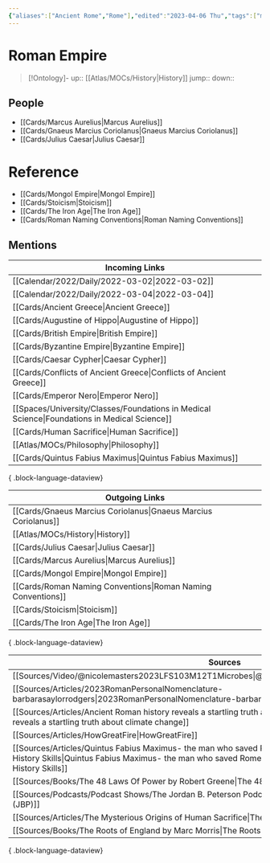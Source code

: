 ```yaml
---
{"aliases":["Ancient Rome","Rome"],"edited":"2023-04-06 Thu","tags":["moc","on/History"],"date created":"2022-03-31 Thu","dg-publish":true,"permalink":"/cards/roman-empire/","dgPassFrontmatter":true}
---
```


# Roman Empire

> [!Ontology]-
> up:: [[Atlas/MOCs/History\|History]]
> jump::
> down:: 

## People
- [[Cards/Marcus Aurelius\|Marcus Aurelius]]
- [[Cards/Gnaeus Marcius Coriolanus\|Gnaeus Marcius Coriolanus]]
- [[Cards/Julius Caesar\|Julius Caesar]]

# Reference
- [[Cards/Mongol Empire\|Mongol Empire]]
- [[Cards/Stoicism\|Stoicism]]
- [[Cards/The Iron Age\|The Iron Age]]
- [[Cards/Roman Naming Conventions\|Roman Naming Conventions]]

## Mentions
| Incoming Links                                                                                  |
| ----------------------------------------------------------------------------------------------- |
| [[Calendar/2022/Daily/2022-03-02\|2022-03-02]]                                               |
| [[Calendar/2022/Daily/2022-03-04\|2022-03-04]]                                               |
| [[Cards/Ancient Greece\|Ancient Greece]]                                                     |
| [[Cards/Augustine of Hippo\|Augustine of Hippo]]                                             |
| [[Cards/British Empire\|British Empire]]                                                     |
| [[Cards/Byzantine Empire\|Byzantine Empire]]                                                 |
| [[Cards/Caesar Cypher\|Caesar Cypher]]                                                       |
| [[Cards/Conflicts of Ancient Greece\|Conflicts of Ancient Greece]]                           |
| [[Cards/Emperor Nero\|Emperor Nero]]                                                         |
| [[Spaces/University/Classes/Foundations in Medical Science\|Foundations in Medical Science]] |
| [[Cards/Human Sacrifice\|Human Sacrifice]]                                                   |
| [[Atlas/MOCs/Philosophy\|Philosophy]]                                                        |
| [[Cards/Quintus Fabius Maximus\|Quintus Fabius Maximus]]                                     |

{ .block-language-dataview}

| Outgoing Links                                                    |
| ----------------------------------------------------------------- |
| [[Cards/Gnaeus Marcius Coriolanus\|Gnaeus Marcius Coriolanus]] |
| [[Atlas/MOCs/History\|History]]                                |
| [[Cards/Julius Caesar\|Julius Caesar]]                         |
| [[Cards/Marcus Aurelius\|Marcus Aurelius]]                     |
| [[Cards/Mongol Empire\|Mongol Empire]]                         |
| [[Cards/Roman Naming Conventions\|Roman Naming Conventions]]   |
| [[Cards/Stoicism\|Stoicism]]                                   |
| [[Cards/The Iron Age\|The Iron Age]]                           |

{ .block-language-dataview}

| Sources                                                                                                                                                                                                                          |
| -------------------------------------------------------------------------------------------------------------------------------------------------------------------------------------------------------------------------------- |
| [[Sources/Video/@nicolemasters2023LFS103M12T1Microbes\|@nicolemasters2023LFS103M12T1Microbes]]                                                                                                                                |
| [[Sources/Articles/2023RomanPersonalNomenclature-barbarasaylorrodgers\|2023RomanPersonalNomenclature-barbarasaylorrodgers]]                                                                                                   |
| [[Sources/Articles/Ancient Roman history reveals a startling truth about climate change\|Ancient Roman history reveals a startling truth about climate change]]                                                               |
| [[Sources/Articles/HowGreatFire\|HowGreatFire]]                                                                                                                                                                               |
| [[Sources/Articles/Quintus Fabius Maximus- the man who saved Rome from Hannibal, but was then ignored - History Skills\|Quintus Fabius Maximus- the man who saved Rome from Hannibal, but was then ignored - History Skills]] |
| [[Sources/Books/The 48 Laws Of Power by Robert Greene\|The 48 Laws Of Power by Robert Greene]]                                                                                                                                |
| [[Sources/Podcasts/Podcast Shows/The Jordan B. Peterson Podcast (JBP)\|The Jordan B. Peterson Podcast (JBP)]]                                                                                                                 |
| [[Sources/Articles/The Mysterious Origins of Human Sacrifice\|The Mysterious Origins of Human Sacrifice]]                                                                                                                     |
| [[Sources/Books/The Roots of England by Marc Morris\|The Roots of England by Marc Morris]]                                                                                                                                    |

{ .block-language-dataview}